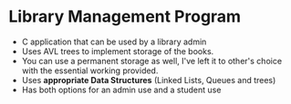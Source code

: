 # Library Management Program
- C application that can be used by a library admin
- Uses AVL trees to implement storage of the books.
- You can use a permanent storage as well, I've left it to other's choice with the essential working provided.
- Uses **appropriate Data Structures** (Linked Lists, Queues and trees)
- Has both options for an admin use and a student use
